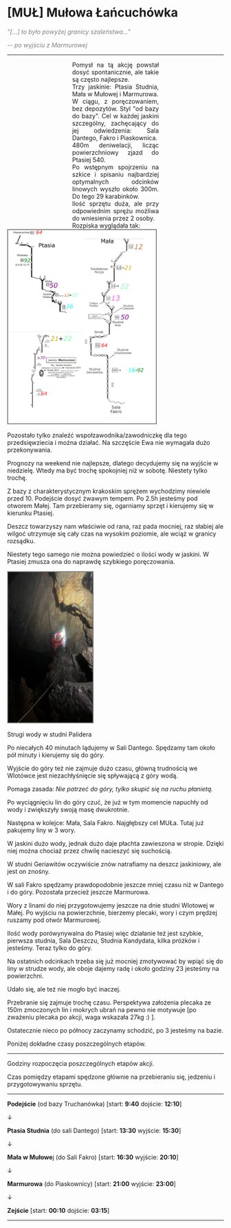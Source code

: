 # [MUŁ] Mułowa Łańcuchówka

<span style="color:#808080"><cite>"[...] to było powyżej granicy szaleństwa..."</cite></span>

<span style="color:#808080"><cite>-- po wyjściu z Marmurowej</cite></span>

---

<div style="text-align: justify; margin-right: 30%; margin-left: 30%;">
Pomysł na tą akcję powstał dosyć spontanicznie, ale takie są często najlepsze.
<br>
Trzy jaskinie: Ptasia Studnia, Mała w Mułowej i Marmurowa.
<br>
W ciągu, z poręczowaniem, bez depozytów. Styl "od bazy do bazy". Cel w każdej jaskini szczególny, zachęcający do jej odwiedzenia: Sala Dantego, Fakro i Piaskownica.
<br>
480m deniwelacji, licząc powierzchniowy zjazd do Ptasiej 540.
<br>
Po wstępnym spojrzeniu na szkice i spisaniu najbardziej optymalnych odcinków linowych wyszło około 300m. Do tego 29 karabinków.
<br>
Ilość sprzętu duża, ale przy odpowiednim sprężu możliwa do wniesienia przez 2 osoby.
<br>
Rozpiska wyglądała tak:
</div>

<div>
<img style="border:2px solid #808080" src="mul-2.png" alt="mul1" height="450" />
</div>

Pozostało tylko znaleźć wspołzawodnika/zawodniczkę dla tego przedsięwziecia i można działać. Na szczęście Ewa nie wymagała dużo przekonywania. 

Prognozy na weekend nie najlepsze, dlatego decydujemy się na wyjście w niedzielę. Wtedy ma być trochę spokojniej niż w sobotę. Niestety tylko trochę.

Z bazy z charakterystycznym krakoskim sprężem wychodzimy niewiele przed 10. Podejście dosyć żwawym tempem. Po 2.5h jesteśmy pod otworem Małej. Tam przebieramy się, ogarniamy sprzęt i kierujemy się w kierunku Ptasiej. 

Deszcz towarzyszy nam właściwie od rana, raz pada mocniej, raz słabiej ale wilgoć utrzymuje się cały czas na wysokim poziomie, ale wciąż w granicy rozsądku.

Niestety tego samego nie można powiedzieć o ilości wody w jaskini. W Ptasiej zmusza ona do naprawdę szybkiego poręczowania.

<div>
<img style="border:2px solid #808080" src="mul-1.png" alt="palider" height="350" />
</div>

Strugi wody w studni Palidera

Po niecałych 40 minutach lądujemy w Sali Dantego. Spędzamy tam około pół minuty i kierujemy się do góry.

Wyjście do góry też nie zajmuje dużo czasu, główną trudnością we Wlotówce jest niezachłyśnięcie się spływającą z góry wodą. 

Pomaga zasada: *Nie patrzeć do góry, tylko skupić się na ruchu płanietą.*

Po wyciągnięciu lin do góry czuć, że już w tym momencie napuchły od wody i zwiększyły swoją masę dwukrotnie.

Następna w kolejce: Mała, Sala Fakro. Najgłębszy cel MUŁa. Tutaj już pakujemy liny w 3 wory. 

W jaskini dużo wody, jednak dużo daje płachta zawieszona w stropie. Dzięki niej można chociaż przez chwilę nacieszyć się suchością.

W studni Geriawitów oczywiście znów natrafiamy na deszcz jaskiniowy, ale jest on znośny. 

W sali Fakro spędzamy prawdopodobnie jeszcze mniej czasu niż w Dantego i do góry. Pozostała przecież jeszcze Marmurowa.

Wory z linami do niej przygotowujemy jeszcze na dnie studni Wlotowej w Małej. Po wyjściu na powierzchnie, bierzemy plecaki, wory i czym prędzej ruszamy pod otwór Marmurowej.

Ilość wody porówynywalna do Ptasiej więc działanie też jest szybkie, pierwsza studnia, Sala Deszczu, Studnia Kandydata, kilka próżków i jesteśmy. Teraz tylko do góry.

Na ostatnich odcinkach trzeba się już mocniej zmotywować by wpiąć się do liny w strudze wody, ale oboje dajemy radę i około godziny 23 jesteśmy na powierzchni.

Udało się, ale też nie mogło być inaczej.

Przebranie się zajmuje trochę czasu. Perspektywa założenia plecaka ze 150m zmoczonych lin i mokrych ubrań na pewno nie motywuje [po zważeniu plecaka po akcji, waga wskazała 27kg :) ].

Ostatecznie nieco po północy zaczynamy schodzić, po 3 jesteśmy na bazie.

Poniżej dokładne czasy poszczególnych etapów.

---

Godziny rozpoczęcia posz*c*zególnych etapów akcji.

Czas pomiędzy etapami spędzone głównie na przebieraniu się, jedzeniu i przygotowywaniu sprzętu.

---

**Podejście** (od bazy Truchanówka) [start: **9:40** dojście: **12:10**]

&darr;

**Ptasia Studnia** (do sali Dantego)  [start: **13:30** wyjście: **15:30**]

&darr;

**Mała w Mułowe**j (do Sali Fakro) [start: **16:30** wyjście: **20:10**]

&darr;

**Marmurowa** (do Piaskownicy) [start: **21:00** wyjście: **23:00**]

&darr;

**Zejście** [start: **00:10** dojście: **03:15**]

---
